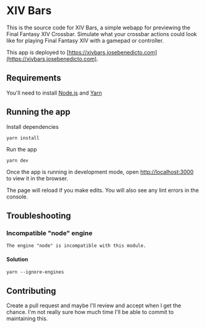 # XIV Bars

This is the source code for XIV Bars, a simple webapp for previewing the Final Fantasy XIV Crossbar. Simulate what your crossbar actions could look like for playing Final Fantasy XIV with a gamepad or controller.

This app is deployed to [https://xivbars.josebenedicto.com](https://xivbars.josebenedicto.com).

## Requirements

You'll need to install [Node.js](https://nodejs.org/) and [Yarn](https://yarnpkg.com/)

## Running the app

Install dependencies
```
yarn install
```

Run the app
```
yarn dev
```

Once the app is running in development mode, open [http://localhost:3000](http://localhost:5000) to view it in the browser.

The page will reload if you make edits. You will also see any lint errors in the console.

## Troubleshooting

### Incompatible "node" engine
```
The engine "node" is incompatible with this module.
```

#### Solution
```
yarn --ignore-engines
```

## Contributing

Create a pull request and maybe I'll review and accept when I get the chance. I'm not really sure how much time I'll be able to commit to maintaining this.
